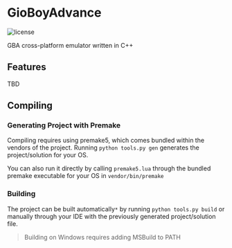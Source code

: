 # GioBoyAdvance

![license](https://img.shields.io/github/license/JorgeGiovannetti/GioBoyAdvance)

GBA cross-platform emulator written in C++

## Features
TBD

## Compiling

### Generating Project with Premake
Compiling requires using premake5, which comes bundled within the vendors of the project. Running `python tools.py gen` generates the project/solution for your OS.

You can also run it directly by calling `premake5.lua` through the bundled premake executable for your OS in `vendor/bin/premake`

### Building
The project can be built automatically`*` by running `python tools.py build` or manually through your IDE with the previously generated project/solution file.

> Building on Windows requires adding MSBuild to PATH
